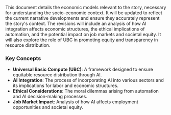 This document details the economic models relevant to the story, necessary for understanding the socio-economic context. It will be updated to reflect the current narrative developments and ensure they accurately represent the story's context. The revisions will include an analysis of how AI integration affects economic structures, the ethical implications of automation, and the potential impact on job markets and societal equity. It will also explore the role of UBC in promoting equity and transparency in resource distribution.

### Key Concepts
- **Universal Basic Compute (UBC)**: A framework designed to ensure equitable resource distribution through AI.
- **AI Integration**: The process of incorporating AI into various sectors and its implications for labor and economic structures.
- **Ethical Considerations**: The moral dilemmas arising from automation and AI decision-making processes.
- **Job Market Impact**: Analysis of how AI affects employment opportunities and societal equity.
